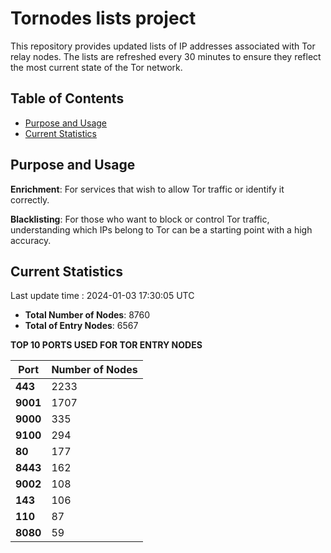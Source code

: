 # Tornodes lists project

This repository provides updated lists of IP addresses associated with Tor relay nodes. The lists are refreshed every 30 minutes to ensure they reflect the most current state of the Tor network.

## Table of Contents

- [Purpose and Usage](#purpose-and-usage)
- [Current Statistics](#current-statistics)


## Purpose and Usage

**Enrichment**: For services that wish to allow Tor traffic or identify it correctly.

**Blacklisting**: For those who want to block or control Tor traffic, understanding which IPs belong to Tor can be a starting point with a high accuracy.

## Current Statistics

Last update time : 2024-01-03 17:30:05 UTC

- **Total Number of Nodes**: 8760
- **Total of Entry Nodes**: 6567

**TOP 10 PORTS USED FOR TOR ENTRY NODES**

| **Port** | **Number of Nodes** |
|------|-----------------|
| **443**   | 2233  |
| **9001**   | 1707  |
| **9000**   | 335  |
| **9100**   | 294  |
| **80**   | 177  |
| **8443**   | 162  |
| **9002**   | 108  |
| **143**   | 106  |
| **110**   | 87  |
| **8080**   | 59  |

